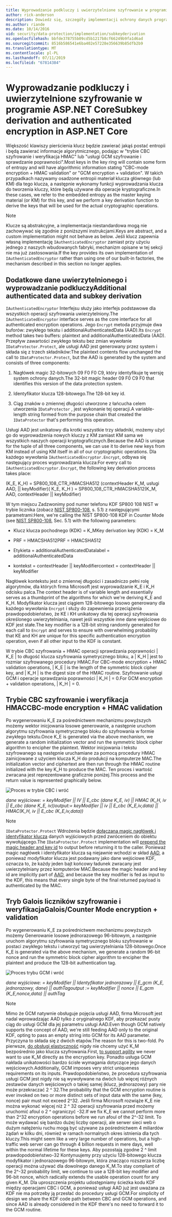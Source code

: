 ```yaml
---
title: Wyprowadzanie podkluczy i uwierzytelnione szyfrowanie w programie ASP.NET Core
author: rick-anderson
description: Dowiedz się, szczegóły implementacji ochrony danych programu ASP.NET Core podklucza pochodnym i uwierzytelnione szyfrowanie.
ms.author: riande
ms.date: 10/14/2016
uid: security/data-protection/implementation/subkeyderivation
ms.openlocfilehash: bbfde378755b09cd5b1217b8cf66249b9fa1d6ad
ms.sourcegitcommit: 8516b586541e6ba402e57228e356639b85dfb2b9
ms.translationtype: MT
ms.contentlocale: pl-PL
ms.lasthandoff: 07/11/2019
ms.locfileid: "67814384"
---
```

# <a name="subkey-derivation-and-authenticated-encryption-in-aspnet-core"></a><span data-ttu-id="87e98-103">Wyprowadzanie podkluczy i uwierzytelnione szyfrowanie w programie ASP.NET Core</span><span class="sxs-lookup"><span data-stu-id="87e98-103">Subkey derivation and authenticated encryption in ASP.NET Core</span></span>

<a name="data-protection-implementation-subkey-derivation"></a>

<span data-ttu-id="87e98-104">Większość klawiszy pierścienia klucz będzie zawierać jakąś postać entropii i będą zawierać informacje algorytmicznego, podając w "trybie CBC szyfrowanie i weryfikacja HMAC" lub "usługi GCM szyfrowanie i sprawdzanie poprawności".</span><span class="sxs-lookup"><span data-stu-id="87e98-104">Most keys in the key ring will contain some form of entropy and will have algorithmic information stating "CBC-mode encryption + HMAC validation" or "GCM encryption + validation".</span></span> <span data-ttu-id="87e98-105">W takich przypadkach nazywamy osadzone entropii materiał klucza głównego (lub KM) dla tego klucza, a następnie wykonamy funkcji wyprowadzania klucza do tworzenia kluczy, które będą używane dla operacje kryptograficzne.</span><span class="sxs-lookup"><span data-stu-id="87e98-105">In these cases, we refer to the embedded entropy as the master keying material (or KM) for this key, and we perform a key derivation function to derive the keys that will be used for the actual cryptographic operations.</span></span>

> [!NOTE]
> <span data-ttu-id="87e98-106">Klucze są abstrakcyjne, a implementacja niestandardowa mogą nie zachowywać się zgodnie z poniższymi instrukcjami.</span><span class="sxs-lookup"><span data-stu-id="87e98-106">Keys are abstract, and a custom implementation might not behave as below.</span></span> <span data-ttu-id="87e98-107">Jeśli klucz zapewnia własną implementację `IAuthenticatedEncryptor` zamiast przy użyciu jednego z naszych wbudowanych fabryki, mechanizm opisane w tej sekcji nie ma już zastosowania.</span><span class="sxs-lookup"><span data-stu-id="87e98-107">If the key provides its own implementation of `IAuthenticatedEncryptor` rather than using one of our built-in factories, the mechanism described in this section no longer applies.</span></span>

<a name="data-protection-implementation-subkey-derivation-aad"></a>

## <a name="additional-authenticated-data-and-subkey-derivation"></a><span data-ttu-id="87e98-108">Dodatkowe dane uwierzytelnionego i wyprowadzanie podkluczy</span><span class="sxs-lookup"><span data-stu-id="87e98-108">Additional authenticated data and subkey derivation</span></span>

<span data-ttu-id="87e98-109">`IAuthenticatedEncryptor` Interfejsu służy jako interfejs podstawowe dla wszystkich operacji szyfrowania uwierzytelniony.</span><span class="sxs-lookup"><span data-stu-id="87e98-109">The `IAuthenticatedEncryptor` interface serves as the core interface for all authenticated encryption operations.</span></span> <span data-ttu-id="87e98-110">Jego `Encrypt` metoda przyjmuje dwa buforów: zwykłego tekstu i additionalAuthenticatedData (AAD).</span><span class="sxs-lookup"><span data-stu-id="87e98-110">Its `Encrypt` method takes two buffers: plaintext and additionalAuthenticatedData (AAD).</span></span> <span data-ttu-id="87e98-111">Przepływ zawartości zwykłego tekstu bez zmian wywołanie `IDataProtector.Protect`, ale usługi AAD jest generowany przez system i składa się z trzech składników:</span><span class="sxs-lookup"><span data-stu-id="87e98-111">The plaintext contents flow unchanged the call to `IDataProtector.Protect`, but the AAD is generated by the system and consists of three components:</span></span>

1. <span data-ttu-id="87e98-112">Nagłówek magic 32-bitowych 09 F0 F0 C9, który identyfikuje tę wersję system ochrony danych.</span><span class="sxs-lookup"><span data-stu-id="87e98-112">The 32-bit magic header 09 F0 C9 F0 that identifies this version of the data protection system.</span></span>

2. <span data-ttu-id="87e98-113">Identyfikator klucza 128-bitowego.</span><span class="sxs-lookup"><span data-stu-id="87e98-113">The 128-bit key id.</span></span>

3. <span data-ttu-id="87e98-114">Ciąg znaków o zmiennej długości utworzone z łańcucha celem utworzenia `IDataProtector` , jest wykonanie tej operacji.</span><span class="sxs-lookup"><span data-stu-id="87e98-114">A variable-length string formed from the purpose chain that created the `IDataProtector` that's performing this operation.</span></span>

<span data-ttu-id="87e98-115">Usługi AAD jest unikatowy dla krotki wszystkie trzy składniki, możemy użyć go do wyprowadzenia nowych kluczy z KM zamiast KM sama we wszystkich naszych operacji kryptograficznych.</span><span class="sxs-lookup"><span data-stu-id="87e98-115">Because the AAD is unique for the tuple of all three components, we can use it to derive new keys from KM instead of using KM itself in all of our cryptographic operations.</span></span> <span data-ttu-id="87e98-116">Dla każdego wywołania `IAuthenticatedEncryptor.Encrypt`, odbywa się następujący proces wyprowadzania klucza:</span><span class="sxs-lookup"><span data-stu-id="87e98-116">For every call to `IAuthenticatedEncryptor.Encrypt`, the following key derivation process takes place:</span></span>

<span data-ttu-id="87e98-117">(K_E, K_H) = SP800_108_CTR_HMACSHA512 (contextHeader K_M, usługi AAD, || keyModifier)</span><span class="sxs-lookup"><span data-stu-id="87e98-117">( K_E, K_H ) = SP800_108_CTR_HMACSHA512(K_M, AAD, contextHeader || keyModifier)</span></span>

<span data-ttu-id="87e98-118">W tym miejscu Zadzwonimy pod numer telefonu KDF SP800 108 NIST w trybie licznika (zobacz [NIST SP800-108](https://nvlpubs.nist.gov/nistpubs/Legacy/SP/nistspecialpublication800-108.pdf), s. 5.1) z następującymi parametrami:</span><span class="sxs-lookup"><span data-stu-id="87e98-118">Here, we're calling the NIST SP800-108 KDF in Counter Mode (see [NIST SP800-108](https://nvlpubs.nist.gov/nistpubs/Legacy/SP/nistspecialpublication800-108.pdf), Sec. 5.1) with the following parameters:</span></span>

* <span data-ttu-id="87e98-119">Klucz klucza pochodnego (KDK) = K_M</span><span class="sxs-lookup"><span data-stu-id="87e98-119">Key derivation key (KDK) = K_M</span></span>

* <span data-ttu-id="87e98-120">PRF = HMACSHA512</span><span class="sxs-lookup"><span data-stu-id="87e98-120">PRF = HMACSHA512</span></span>

* <span data-ttu-id="87e98-121">Etykieta = additionalAuthenticatedData</span><span class="sxs-lookup"><span data-stu-id="87e98-121">label = additionalAuthenticatedData</span></span>

* <span data-ttu-id="87e98-122">kontekst = contextHeader || keyModifier</span><span class="sxs-lookup"><span data-stu-id="87e98-122">context = contextHeader || keyModifier</span></span>

<span data-ttu-id="87e98-123">Nagłówek kontekstu jest o zmiennej długości i zasadniczo pełni rolę algorytmów, dla których firma Microsoft jest wyprowadzanie K_E i K_H odcisku palca.</span><span class="sxs-lookup"><span data-stu-id="87e98-123">The context header is of variable length and essentially serves as a thumbprint of the algorithms for which we're deriving K_E and K_H.</span></span> <span data-ttu-id="87e98-124">Modyfikator klucza jest ciągiem 128-bitowego losowo generowany dla każdego wywołania `Encrypt` i służy do zapewnienia przeciążenia prawdopodobieństwo, że KE i KH unikatowy dla tej operacji szyfrowania określonego uwierzytelniania, nawet jeśli wszystkie inne dane wejściowe do KDF jest stałe.</span><span class="sxs-lookup"><span data-stu-id="87e98-124">The key modifier is a 128-bit string randomly generated for each call to `Encrypt` and serves to ensure with overwhelming probability that KE and KH are unique for this specific authentication encryption operation, even if all other input to the KDF is constant.</span></span>

<span data-ttu-id="87e98-125">W trybie CBC szyfrowania + HMAC operacji sprawdzania poprawności | K_E | to długość klucza szyfrowania symetrycznego bloku, a | K_H | jest to rozmiar szyfrowanego procedury HMAC.</span><span class="sxs-lookup"><span data-stu-id="87e98-125">For CBC-mode encryption + HMAC validation operations, | K_E | is the length of the symmetric block cipher key, and | K_H | is the digest size of the HMAC routine.</span></span> <span data-ttu-id="87e98-126">Szyfrowanie usługi GCM i operacje sprawdzania poprawności | K_H | = 0.</span><span class="sxs-lookup"><span data-stu-id="87e98-126">For GCM encryption + validation operations, | K_H | = 0.</span></span>

## <a name="cbc-mode-encryption--hmac-validation"></a><span data-ttu-id="87e98-127">Trybie CBC szyfrowanie i weryfikacja HMAC</span><span class="sxs-lookup"><span data-stu-id="87e98-127">CBC-mode encryption + HMAC validation</span></span>

<span data-ttu-id="87e98-128">Po wygenerowaniu K_E za pośrednictwem mechanizmu powyższych możemy wektor inicjowania losowe generowanie, a następnie uruchom algorytmu szyfrowania symetrycznego bloku do szyfrowania w formie zwykłego tekstu.</span><span class="sxs-lookup"><span data-stu-id="87e98-128">Once K_E is generated via the above mechanism, we generate a random initialization vector and run the symmetric block cipher algorithm to encipher the plaintext.</span></span> <span data-ttu-id="87e98-129">Wektor inicjowania i tekstu szyfrowanego są następnie uruchamiane za pomocą procedury HMAC zainicjowane z użyciem klucza K_H do produkcji na komputerze MAC.</span><span class="sxs-lookup"><span data-stu-id="87e98-129">The initialization vector and ciphertext are then run through the HMAC routine initialized with the key K_H to produce the MAC.</span></span> <span data-ttu-id="87e98-130">Ten proces i wartość zwracana jest reprezentowane graficznie poniżej.</span><span class="sxs-lookup"><span data-stu-id="87e98-130">This process and the return value is represented graphically below.</span></span>

![Proces w trybie CBC i wróć](subkeyderivation/_static/cbcprocess.png)

<span data-ttu-id="87e98-132">*dane wyjściowe: = keyModifier || IV || E_cbc (dane K_E, iv) || HMAC (K_H, iv || E_cbc (dane K_E, iv))*</span><span class="sxs-lookup"><span data-stu-id="87e98-132">*output:= keyModifier || iv || E_cbc (K_E,iv,data) || HMAC(K_H, iv || E_cbc (K_E,iv,data))*</span></span>

> [!NOTE]
> <span data-ttu-id="87e98-133">`IDataProtector.Protect` Wdrożenia będzie [dołączana magic nagłówek i identyfikator klucza](xref:security/data-protection/implementation/authenticated-encryption-details) danych wyjściowych przed zwróceniem do obiektu wywołującego.</span><span class="sxs-lookup"><span data-stu-id="87e98-133">The `IDataProtector.Protect` implementation will [prepend the magic header and key id](xref:security/data-protection/implementation/authenticated-encryption-details) to output before returning it to the caller.</span></span> <span data-ttu-id="87e98-134">Ponieważ magic nagłówek i identyfikator klucza są niejawnie wchodzi w skład [AAD](xref:security/data-protection/implementation/subkeyderivation#data-protection-implementation-subkey-derivation-aad), a ponieważ modyfikator klucza jest podawany jako dane wejściowe KDF, oznacza to, że każdy jeden bajt końcowy ładunek zwracany jest uwierzytelniany przez komputerów MAC.</span><span class="sxs-lookup"><span data-stu-id="87e98-134">Because the magic header and key id are implicitly part of [AAD](xref:security/data-protection/implementation/subkeyderivation#data-protection-implementation-subkey-derivation-aad), and because the key modifier is fed as input to the KDF, this means that every single byte of the final returned payload is authenticated by the MAC.</span></span>

## <a name="galoiscounter-mode-encryption--validation"></a><span data-ttu-id="87e98-135">Tryb Galois liczników szyfrowanie i weryfikacja</span><span class="sxs-lookup"><span data-stu-id="87e98-135">Galois/Counter Mode encryption + validation</span></span>

<span data-ttu-id="87e98-136">Po wygenerowaniu K_E za pośrednictwem mechanizmu powyższych możemy Generowanie losowe jednorazowego 96-bitowym, a następnie uruchom algorytmu szyfrowania symetrycznego bloku szyfrowanie w postaci zwykłego tekstu i utworzyć tag uwierzytelniania 128-bitowego.</span><span class="sxs-lookup"><span data-stu-id="87e98-136">Once K_E is generated via the above mechanism, we generate a random 96-bit nonce and run the symmetric block cipher algorithm to encipher the plaintext and produce the 128-bit authentication tag.</span></span>

![Proces trybu GCM i wróć](subkeyderivation/_static/galoisprocess.png)

<span data-ttu-id="87e98-138">*dane wyjściowe: = keyModifier || Identyfikator jednorazowy || E_gcm (K_E, jednorazowy, dane) || authTag*</span><span class="sxs-lookup"><span data-stu-id="87e98-138">*output := keyModifier || nonce || E_gcm (K_E,nonce,data) || authTag*</span></span>

> [!NOTE]
> <span data-ttu-id="87e98-139">Mimo że GCM natywnie obsługuje pojęcia usługi AAD, firma Microsoft jest nadal wprowadzając AAD tylko z oryginalnego KDF, aby przekazać pusty ciąg do usługi GCM dla jej parametru usługi AAD.</span><span class="sxs-lookup"><span data-stu-id="87e98-139">Even though GCM natively supports the concept of AAD, we're still feeding AAD only to the original KDF, opting to pass an empty string into GCM for its AAD parameter.</span></span> <span data-ttu-id="87e98-140">Przyczyna to składa się z dwóch etapów.</span><span class="sxs-lookup"><span data-stu-id="87e98-140">The reason for this is two-fold.</span></span> <span data-ttu-id="87e98-141">Po pierwsze, [do obsługi elastyczność](xref:security/data-protection/implementation/context-headers#data-protection-implementation-context-headers) nigdy nie chcemy użyć K_M bezpośrednio jako klucza szyfrowania.</span><span class="sxs-lookup"><span data-stu-id="87e98-141">First, [to support agility](xref:security/data-protection/implementation/context-headers#data-protection-implementation-context-headers) we never want to use K_M directly as the encryption key.</span></span> <span data-ttu-id="87e98-142">Ponadto usługa GCM nakłada unikatowości bardzo ścisłe wymagania dotyczące jego danych wejściowych.</span><span class="sxs-lookup"><span data-stu-id="87e98-142">Additionally, GCM imposes very strict uniqueness requirements on its inputs.</span></span> <span data-ttu-id="87e98-143">Prawdopodobieństwo, że procedura szyfrowania usługi GCM jest nigdy nie są wywoływane na dwóch lub więcej różnych zestawów danych wejściowych o takiej samej (klucz, jednorazowy) pary nie może przekraczać 2 ^ 32.</span><span class="sxs-lookup"><span data-stu-id="87e98-143">The probability that the GCM encryption routine is ever invoked on two or more distinct sets of input data with the same (key, nonce) pair must not exceed 2^32.</span></span> <span data-ttu-id="87e98-144">Jeśli firma Microsoft rozwiąże K_E nie można wykonać więcej niż 2 ^ 32 operacji szyfrowania przed możemy uruchomić afoul o 2 ^ ograniczyć -32.</span><span class="sxs-lookup"><span data-stu-id="87e98-144">If we fix K_E we cannot perform more than 2^32 encryption operations before we run afoul of the 2^-32 limit.</span></span> <span data-ttu-id="87e98-145">To może wydawać się bardzo dużej liczby operacji, ale serwer sieci web o dużym natężeniu ruchu mogą być używane za pośrednictwem 4 miliardów żądań w kilku dni, również w ramach normalnych okres istnienia dla tych kluczy.</span><span class="sxs-lookup"><span data-stu-id="87e98-145">This might seem like a very large number of operations, but a high-traffic web server can go through 4 billion requests in mere days, well within the normal lifetime for these keys.</span></span> <span data-ttu-id="87e98-146">Aby pozostają zgodne 2 ^ limit prawdopodobieństwo-32 Kontynuujemy przy użyciu 128-bitowego klucza modyfikator i jednorazowego 96-bitowym, która znacząco rozszerza liczbę operacji można używać dla dowolnego danego K_M.</span><span class="sxs-lookup"><span data-stu-id="87e98-146">To stay compliant of the 2^-32 probability limit, we continue to use a 128-bit key modifier and 96-bit nonce, which radically extends the usable operation count for any given K_M.</span></span> <span data-ttu-id="87e98-147">Dla uproszczenia projektu udostępniamy ścieżka kodu KDF między operacjami CBC i GCM, a ponieważ usługi AAD już jest uważana za KDF nie ma potrzeby ją przesłać do procedury usługi GCM.</span><span class="sxs-lookup"><span data-stu-id="87e98-147">For simplicity of design we share the KDF code path between CBC and GCM operations, and since AAD is already considered in the KDF there's no need to forward it to the GCM routine.</span></span>
